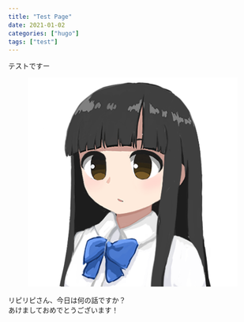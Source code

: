 ```yaml
---
title: "Test Page"
date: 2021-01-02
categories: ["hugo"]
tags: ["test"]
---
```


テストですー
<div class="yswpsb-container yswpsb-type-l">
   <div class="yswpsb-icon">
       <figure class="yswpsb-image">
           <img src="./asahina.png" alt="">
       </figure>
       <div class="yswpsb-name"> </div>
   </div>
   <div class="yswpsb-content">
        <div class="yswpsb-balloon">リピリピさん、今日は何の話ですか？</div>
   </div>
</div>
あけましておめでとうございます！

